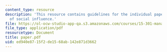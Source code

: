 ```yaml
---
content_type: resource
description: 'This resource contains guidelines for the individual paper: a case study
  of social influence.'
file: https://ol-ocw-studio-app-qa.s3.amazonaws.com/courses/15-301-managerial-psychology-fall-2006/ed940e8715f2de1568ab142e871d3662_paper.pdf
file_type: application/pdf
resourcetype: Document
title: paper.pdf
uid: ed940e87-15f2-de15-68ab-142e871d3662
---
```

